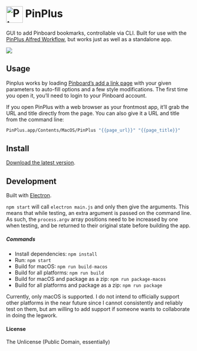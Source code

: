 # <img src='https://i.imgur.com/4cX4Eex.png' width='45' align='center' alt='PinPlus logo'> PinPlus

GUI to add Pinboard bookmarks, controllable via CLI. Built for use with the [PinPlus Alfred Workflow](https://github.com/vitorgalvao/alfred-workflows/tree/master/PinPlus), but works just as well as a standalone app.

![](https://i.imgur.com/NasZq96.png)

## Usage

Pinplus works by loading [Pinboard’s add a link page](https://pinboard.in/add) with your given parameters to auto-fill options and a few style modifications. The first time you open it, you’ll need to login to your Pinboard account.

If you open PinPlus with a web browser as your frontmost app, it’ll grab the URL and title directly from the page. You can also give it a URL and title from the command line:

```bash
PinPlus.app/Contents/MacOS/PinPlus "{{page_url}}" "{{page_title}}"
```

## Install

[Download the latest version](https://github.com/vitorgalvao/pinplus/releases).

## Development

Built with [Electron](http://electron.atom.io).

`npm start` will call `electron main.js` and only then give the arguments. This means that while testing, an extra argument is passed on the command line. As such, the `process.argv` array positions need to be increased by one when testing, and be returned to their original state before building the app.

##### Commands

- Install dependencies: `npm install`
- Run: `npm start`
- Build for macOS: `npm run build-macos`
- Build for all platforms: `npm run build`
- Build for macOS and package as a zip: `npm run package-macos`
- Build for all platforms and package as a zip: `npm run package`

Currently, only macOS is supported. I do not intend to officially support other platforms in the near future since I cannot consistently and reliably test on them, but am willing to add support if someone wants to collaborate in doing the legwork.

#### License

The Unlicense (Public Domain, essentially)

